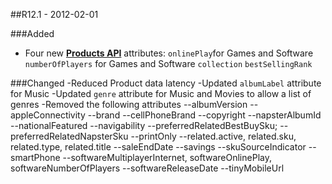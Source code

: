 ##R12.1 - 2012-02-01

###Added
- Four new **[Products API](https://bestbuyapis.github.io/api-documentation/#products-api)** attributes:
`onlinePlay`for Games and Software
`numberOfPlayers` for Games and Software
`collection`
`bestSellingRank`

###Changed
-Reduced Product data latency
-Updated `albumLabel` attribute for Music
-Updated `genre` attribute for Music and Movies to allow a list of genres
-Removed the following attributes
--albumVersion 
--appleConnectivity 
--brand 
--cellPhoneBrand 
--copyright 
--napsterAlbumId 
--nationalFeatured 
--navigability 
--preferredRelatedBestBuySku;
--preferredRelatedNapsterSku 
--printOnly 
--related.active, related.sku, related.type, related.title 
--saleEndDate 
--savings 
--skuSourceIndicator 
--smartPhone 
--softwareMultiplayerInternet, softwareOnlinePlay, softwareNumberOfPlayers 
--softwareReleaseDate 
--tinyMobileUrl 
